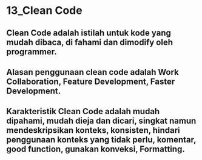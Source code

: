 # 13_Clean Code
## Clean Code adalah istilah untuk kode yang mudah dibaca, di fahami dan dimodify oleh programmer.
## Alasan penggunaan clean code adalah Work Collaboration, Feature Development, Faster Development.
## Karakteristik Clean Code adalah mudah dipahami, mudah dieja dan dicari, singkat namun mendeskripsikan konteks, konsisten, hindari penggunaan konteks yang tidak perlu, komentar, good function, gunakan konveksi, Formatting.